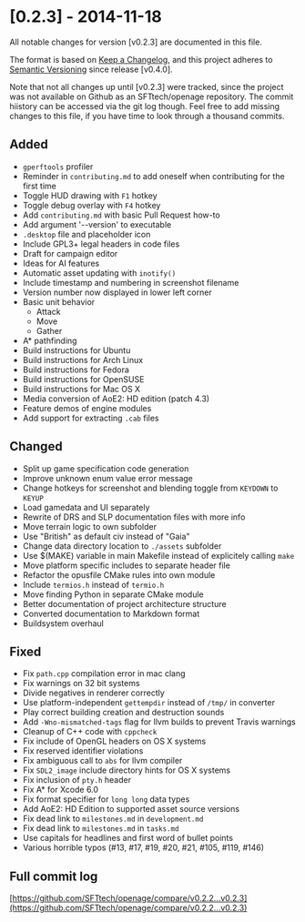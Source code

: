 # [0.2.3] - 2014-11-18
All notable changes for version [v0.2.3] are documented in this file.

The format is based on [Keep a Changelog](https://keepachangelog.com/en/1.0.0/),
and this project adheres to [Semantic Versioning](https://semver.org/spec/v2.0.0.html) since release [v0.4.0].

Note that not all changes up until [v0.2.3] were tracked, since the project was not available on Github as an SFTtech/openage repository. The commit hiistory can be accessed via the git log though. Feel free to add missing changes to this file, if you have time to look through a thousand commits.

## Added
- `gperftools` profiler
- Reminder in `contributing.md` to add oneself when contributing for the first time
- Toggle HUD drawing with `F1` hotkey
- Toggle debug overlay with `F4` hotkey
- Add `contributing.md` with basic Pull Request how-to
- Add argument '--version' to executable
- `.desktop` file and placeholder icon
- Include GPL3+ legal headers in code files
- Draft for campaign editor
- Ideas for AI features
- Automatic asset updating with `inotify()`
- Include timestamp and numbering in screenshot filename
- Version number now displayed in lower left corner
- Basic unit behavior
    - Attack
    - Move
    - Gather
- A* pathfinding
- Build instructions for Ubuntu
- Build instructions for Arch Linux
- Build instructions for Fedora
- Build instructions for OpenSUSE
- Build instructions for Mac OS X
- Media conversion of AoE2: HD edition (patch 4.3)
- Feature demos of engine modules
- Add support for extracting `.cab` files

## Changed
- Split up game specification code generation
- Improve unknown enum value error message
- Change hotkeys for screenshot and blending toggle from `KEYDOWN` to `KEYUP`
- Load gamedata and UI separately
- Rewrite of DRS and SLP documentation files with more info
- Move terrain logic to own subfolder
- Use "British" as default civ instead of "Gaia"
- Change data directory location to `./assets` subfolder
- Use $(MAKE) variable in main Makefile instead of explicitely calling `make`
- Move platform specific includes to separate header file
- Refactor the opusfile CMake rules into own module
- Include `termios.h` instead of `termio.h`
- Move finding Python in separate CMake module
- Better documentation of project architecture structure
- Converted documentation to Markdown format
- Buildsystem overhaul

## Fixed
- Fix `path.cpp` compilation error in mac clang
- Fix warnings on 32 bit systems
- Divide negatives in renderer correctly
- Use platform-independent `gettempdir` instead of `/tmp/` in converter
- Play correct building creation and destruction sounds
- Add `-Wno-mismatched-tags` flag for llvm builds to prevent Travis warnings
- Cleanup of C++ code with `cppcheck`
- Fix include of OpenGL headers on OS X systems
- Fix reserved identifier violations
- Fix ambiguous call to `abs` for llvm compiler
- Fix `SDL2_image` include directory hints for OS X systems
- Fix inclusion of `pty.h` header
- Fix A* for Xcode 6.0
- Fix format specifier for `long long` data types
- Add AoE2: HD Edition to supported asset source versions
- Fix dead link to `milestones.md` in `development.md`
- Fix dead link to `milestones.md` in `tasks.md`
- Use capitals for headlines and first word of bullet points
- Various horrible typos (#13, #17, #19, #20, #21, #105, #119, #146)

## Full commit log

[https://github.com/SFTtech/openage/compare/v0.2.2...v0.2.3](https://github.com/SFTtech/openage/compare/v0.2.2...v0.2.3)
